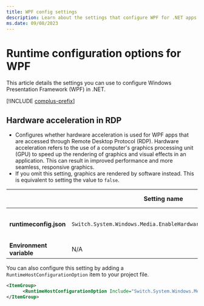 ```yaml
---
title: WPF config settings
description: Learn about the settings that configure WPF for .NET apps.
ms.date: 09/08/2023
---
```

# Runtime configuration options for WPF

This article details the settings you can use to configure Windows Presentation Framework (WPF) in .NET.

[!INCLUDE [complus-prefix](../../../includes/complus-prefix.md)]

## Hardware acceleration in RDP

- Configures whether hardware acceleration is used for WPF apps that are accessed through Remote Desktop Protocol (RDP). Hardware acceleration refers to the use of a computer's graphics processing unit (GPU) to speed up the rendering of graphics and visual effects in an application. This can result in improved performance and more seamless, responsive graphics.
- If you omit this setting, graphics are rendered by software instead. This is equivalent to setting the value to `false`.

| | Setting name | Values | Version introduced
| - | - | - | - |
| **runtimeconfig.json** | `Switch.System.Windows.Media.EnableHardwareAccelerationInRdp` | `true` - enabled<br/>`false` - disabled | .NET 8 |
| **Environment variable** | N/A | N/A | |

You can also configure this setting by adding a `RuntimeHostConfigurationOption` item to your project file.

```xml
<ItemGroup>
      <RuntimeHostConfigurationOption Include="Switch.System.Windows.Media.EnableHardwareAccelerationInRdp" Value="true" />
</ItemGroup>
```
